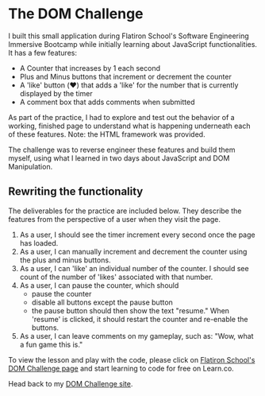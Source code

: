# The DOM Challenge

I built this small application during Flatiron School's Software Engineering Immersive Bootcamp while initially learning about JavaScript functionalities. It has a few features:

*   A Counter that increases by 1 each second
*   Plus and Minus buttons that increment or decrement the counter
*   A 'like' button (❤️) that adds a 'like' for the number that is currently displayed by the timer
*   A comment box that adds comments when submitted

As part of the practice, I had to explore and test out the behavior of a working, finished page to understand what is happening underneath each of these features. Note: the HTML framework was provided.

The challenge was to reverse engineer these features and build them myself, using what I learned in two days about JavaScript and DOM Manipulation.

## Rewriting the functionality

The deliverables for the practice are included below. They describe the features from the perspective of a user when they visit the page.

1.  As a user, I should see the timer increment every second once the page has loaded.
2.  As a user, I can manually increment and decrement the counter using the plus and minus buttons.
3.  As a user, I can 'like' an individual number of the counter. I should see count of the number of 'likes' associated with that number.
4.  As a user, I can pause the counter, which should
    *   pause the counter
    *   disable all buttons except the pause button
    *   the pause button should then show the text "resume."
    When 'resume' is clicked, it should restart the counter and re-enable the buttons.
5.  As a user, I can leave comments on my gameplay, such as: "Wow, what a fun game this is."

To view the lesson and play with the code, please click on [Flatiron School's DOM Challenge page](https://learn.co/lessons/jsdom-dom-challenge) and start learning to code for free on Learn.co.

Head back to my [DOM Challenge site](https://geewey.github.io/dom-challenge/).
